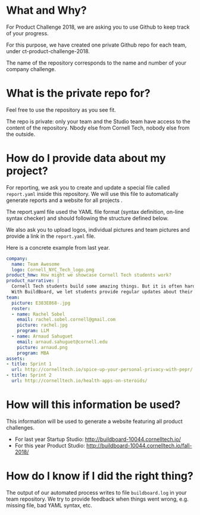 # What and Why?
For Product Challenge 2018, we are asking you to use Github to keep track of your progress.

For this purpose, we have created one private Github repo for each team, under ct-product-challenge-2018.

The name of the repository corresponds to the name and number of your company challenge.

# What is the private repo for?

Feel free to use the repository as you see fit.

The repo is private: only your team and the Studio team have access to the content of the repository.
Nbody else from Cornell Tech, nobody else from the outside.

# How do I provide data about my project?
For reporting, we ask you to create and update a special file called `report.yaml` inside this repository.
We will use this file to automatically generate reports and a website for all projects .

The report.yaml file used the YAML file format (syntax definition, on-line syntax checker) and should following the structure defined below.

We also ask you to upload logos, individual pictures and team pictures and provide a link in the `report.yaml` file.

Here is a concrete example from last year.

```yaml
company:
  name: Team Awesome
  logo: Cornell_NYC_Tech_logo.png
product_hmw: How might we showcase Cornell Tech students work?
product_narrative: |
  Cornell Tech students build some amazing things. But it is often hard to show it to outside people.
  With BuildBoard, we let students provide regular updates about their work and create a Web version of it.
team:
  picture: E383E868-.jpg
  roster:
  - name: Rachel Sobel
    email: rachel.sobel.cornell@gmail.com
    picture: rachel.jpg
    program: LLM
  - name: Arnaud Sahuguet
    email: arnaud.sahuguet@cornell.edu
    picture: arnaud.png
    program: MBA
assets:
- title: Sprint 1
  url: http://cornelltech.io/spice-up-your-personal-privacy-with-pepr/
- title: Sprint 2
  url: http://cornelltech.io/health-apps-on-steroids/
```

# How will this information be used?
This information will be used to generate a website featuring all product challenges.
* For last year Startup Studio: http://buildboard-10044.cornelltech.io/
* For this year Product Studio: http://buildboard-10044.cornelltech.io/fall-2018/

# How do I know if I did the right thing?
The output of our automated process writes to file `buildboard.log` in your team repository.
We try to provide feedback when things went wrong, e.g. missing file, bad YAML syntax, etc.
